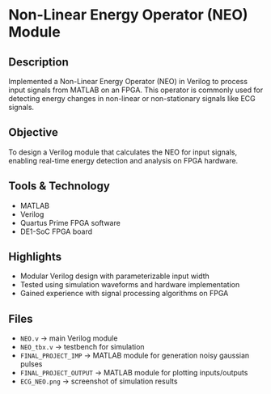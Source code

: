 # Non-Linear Energy Operator (NEO) Module

## Description
Implemented a Non-Linear Energy Operator (NEO) in Verilog to process input signals from MATLAB on an FPGA. This operator is commonly used for detecting energy changes in non-linear or non-stationary signals like ECG signals.

## Objective
To design a Verilog module that calculates the NEO for input signals, enabling real-time energy detection and analysis on FPGA hardware.

## Tools & Technology
- MATLAB
- Verilog
- Quartus Prime FPGA software
- DE1-SoC FPGA board

## Highlights
- Modular Verilog design with parameterizable input width  
- Tested using simulation waveforms and hardware implementation  
- Gained experience with signal processing algorithms on FPGA  

## Files
- `NEO.v` → main Verilog module  
- `NEO_tbx.v` → testbench for simulation
- `FINAL_PROJECT_IMP` → MATLAB module for generation noisy gaussian pulses
- `FINAL_PROJECT_OUTPUT` → MATLAB module for plotting inputs/outputs
- `ECG_NEO.png` → screenshot of simulation results  
